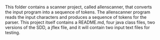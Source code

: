 This folder contains a scanner project, called allenscanner, that converts the input program into a sequence of tokens. The allenscanner program reads the input characters and produces a sequence of tokens for the parser. This project itself contains a README.md, four java class files, two versions of the SDD, a jflex file, and it will contain two input text files for testing.
